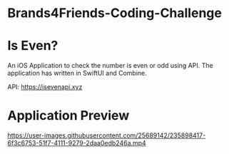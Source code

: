 # Brands4Friends-Coding-Challenge
# Is Even?

An iOS Application to check the number is even or odd using API. The application has written in SwiftUI and Combine.

API: https://isevenapi.xyz

# Application Preview

https://user-images.githubusercontent.com/25689142/235898417-6f3c6753-51f7-4111-9279-2daa0edb246a.mp4


